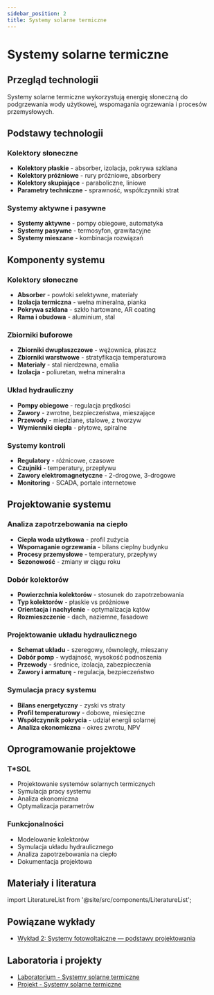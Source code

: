 ```yaml
---
sidebar_position: 2
title: Systemy solarne termiczne
---
```


# Systemy solarne termiczne

## Przegląd technologii

Systemy solarne termiczne wykorzystują energię słoneczną do podgrzewania wody użytkowej, wspomagania ogrzewania i procesów przemysłowych.

## Podstawy technologii

### Kolektory słoneczne
- **Kolektory płaskie** - absorber, izolacja, pokrywa szklana
- **Kolektory próżniowe** - rury próżniowe, absorbery
- **Kolektory skupiające** - paraboliczne, liniowe
- **Parametry techniczne** - sprawność, współczynniki strat

### Systemy aktywne i pasywne
- **Systemy aktywne** - pompy obiegowe, automatyka
- **Systemy pasywne** - termosyfon, grawitacyjne
- **Systemy mieszane** - kombinacja rozwiązań

## Komponenty systemu

### Kolektory słoneczne
- **Absorber** - powłoki selektywne, materiały
- **Izolacja termiczna** - wełna mineralna, pianka
- **Pokrywa szklana** - szkło hartowane, AR coating
- **Rama i obudowa** - aluminium, stal

### Zbiorniki buforowe
- **Zbiorniki dwupłaszczowe** - wężownica, płaszcz
- **Zbiorniki warstwowe** - stratyfikacja temperaturowa
- **Materiały** - stal nierdzewna, emalia
- **Izolacja** - poliuretan, wełna mineralna

### Układ hydrauliczny
- **Pompy obiegowe** - regulacja prędkości
- **Zawory** - zwrotne, bezpieczeństwa, mieszające
- **Przewody** - miedziane, stalowe, z tworzyw
- **Wymienniki ciepła** - płytowe, spiralne

### Systemy kontroli
- **Regulatory** - różnicowe, czasowe
- **Czujniki** - temperatury, przepływu
- **Zawory elektromagnetyczne** - 2-drogowe, 3-drogowe
- **Monitoring** - SCADA, portale internetowe

## Projektowanie systemu

### Analiza zapotrzebowania na ciepło
- **Ciepła woda użytkowa** - profil zużycia
- **Wspomaganie ogrzewania** - bilans cieplny budynku
- **Procesy przemysłowe** - temperatury, przepływy
- **Sezonowość** - zmiany w ciągu roku

### Dobór kolektorów
- **Powierzchnia kolektorów** - stosunek do zapotrzebowania
- **Typ kolektorów** - płaskie vs próżniowe
- **Orientacja i nachylenie** - optymalizacja kątów
- **Rozmieszczenie** - dach, naziemne, fasadowe

### Projektowanie układu hydraulicznego
- **Schemat układu** - szeregowy, równoległy, mieszany
- **Dobór pomp** - wydajność, wysokość podnoszenia
- **Przewody** - średnice, izolacja, zabezpieczenia
- **Zawory i armaturę** - regulacja, bezpieczeństwo

### Symulacja pracy systemu
- **Bilans energetyczny** - zyski vs straty
- **Profil temperaturowy** - dobowe, miesięczne
- **Współczynnik pokrycia** - udział energii solarnej
- **Analiza ekonomiczna** - okres zwrotu, NPV

## Oprogramowanie projektowe

### T*SOL
- Projektowanie systemów solarnych termicznych
- Symulacja pracy systemu
- Analiza ekonomiczna
- Optymalizacja parametrów

### Funkcjonalności
- Modelowanie kolektorów
- Symulacja układu hydraulicznego
- Analiza zapotrzebowania na ciepło
- Dokumentacja projektowa

## Materiały i literatura

import LiteratureList from '@site/src/components/LiteratureList';

<LiteratureList topic="software" title="Podręczniki oprogramowania" />

## Powiązane wykłady

- [Wykład 2: Systemy fotowoltaiczne — podstawy projektowania](/docs/wyklady/wyklad-02-pv-podstawy)

## Laboratoria i projekty

- [Laboratorium - Systemy solarne termiczne](/docs/laboratoria/solar-thermal-systems)
- [Projekt - Systemy solarne termiczne](/docs/projekty/solar-thermal-systems)
